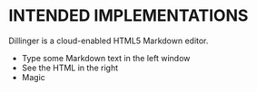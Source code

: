INTENDED IMPLEMENTATIONS
=========

Dillinger is a cloud-enabled HTML5 Markdown editor.

  - Type some Markdown text in the left window
  - See the HTML in the right
  - Magic
